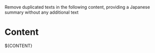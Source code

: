 Remove duplicated texts in the following content, providing a Japanese summary without any additional text

# Content
${CONTENT}
